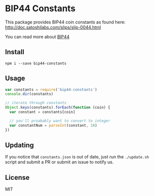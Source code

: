 BIP44 Constants
===============

This package provides BIP44 coin constants as found here: http://doc.satoshilabs.com/slips/slip-0044.html

You can read more about [BIP44](https://github.com/bitcoin/bips/blob/master/bip-0044.mediawiki)


Install
-------

    npm i --save bip44-constants


Usage
-----

```js
var constants = require('bip44-constants')
console.dir(constants)

// iterate through constants
Object.keys(constants).forEach(function (coin) {
  var constant = constants[coin]

  // you'll proabably want to convert to integer
  var constantNum = parseInt(constant, 10)
})
```

Updating
--------

If you notice that `constants.json` is out of date, just run the `./update.sh` script and submit a PR or submit an
issue to notify us.


License
-------

MIT
